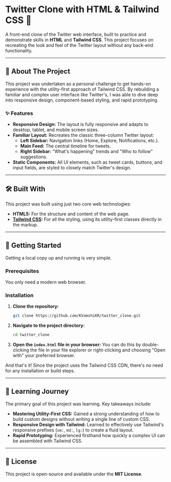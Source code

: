# Twitter Clone with HTML & Tailwind CSS 🚀

A front-end clone of the Twitter web interface, built to practice and demonstrate skills in **HTML** and **Tailwind CSS**. This project focuses on recreating the look and feel of the Twitter layout without any back-end functionality.

-----

## 📜 About The Project

This project was undertaken as a personal challenge to get hands-on experience with the utility-first approach of Tailwind CSS. By rebuilding a familiar and complex user interface like Twitter's, I was able to dive deep into responsive design, component-based styling, and rapid prototyping.

### ✨ Features

  * **Responsive Design:** The layout is fully responsive and adapts to desktop, tablet, and mobile screen sizes.
  * **Familiar Layout:** Recreates the classic three-column Twitter layout:
      * **Left Sidebar:** Navigation links (Home, Explore, Notifications, etc.).
      * **Main Feed:** The central timeline for tweets.
      * **Right Sidebar:** "What's happening" trends and "Who to follow" suggestions.
  * **Static Components:** All UI elements, such as tweet cards, buttons, and input fields, are styled to closely match Twitter's design.

-----

## 🛠️ Built With

This project was built using just two core web technologies:

  * **HTML5:** For the structure and content of the web page.
  * **[Tailwind CSS](https://tailwindcss.com/):** For all the styling, using its utility-first classes directly in the markup.

-----

## 🚀 Getting Started

Getting a local copy up and running is very simple.

### Prerequisites

You only need a modern web browser.

### Installation

1.  **Clone the repository:**
    ```sh
    git clone https://github.com/KVamshiKR/twitter_clone.git
    ```
2.  **Navigate to the project directory:**
    ```sh
    cd twitter_clone
    ```
3.  **Open the `index.html` file in your browser:**
    You can do this by double-clicking the file in your file explorer or right-clicking and choosing "Open with" your preferred browser.

And that's it\! Since the project uses the Tailwind CSS CDN, there's no need for any installation or build steps.

-----

## 🎯 Learning Journey

The primary goal of this project was learning. Key takeaways include:

  * **Mastering Utility-First CSS:** Gained a strong understanding of how to build custom designs without writing a single line of custom CSS.
  * **Responsive Design with Tailwind:** Learned to effectively use Tailwind's responsive prefixes (`sm:`, `md:`, `lg:`) to create a fluid layout.
  * **Rapid Prototyping:** Experienced firsthand how quickly a complex UI can be assembled with Tailwind CSS.

-----

## 📄 License

This project is open-source and available under the **MIT License**.


